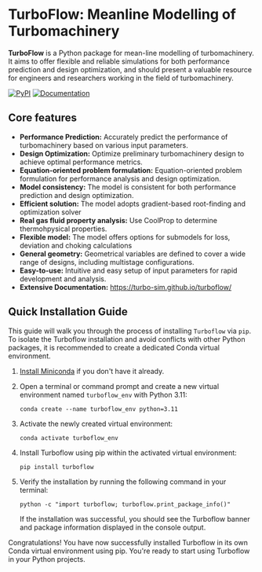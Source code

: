 
# TurboFlow: Meanline Modelling of Turbomachinery

**TurboFlow** is a Python package for mean-line modelling of turbomachinery. It aims to offer flexible and reliable simulations for both performance prediction and design optimization, and should present a valuable resource for engineers and researchers working in the field of turbomachinery.

[![PyPI](https://img.shields.io/pypi/v/turboflow.svg)](https://pypi.org/project/turboflow/)
[![Documentation](https://img.shields.io/badge/docs-latest-blue.svg)](https://turbo-sim.github.io/turboflow/)

## Core features

- **Performance Prediction:** Accurately predict the performance of turbomachinery based on various input parameters.
- **Design Optimization:** Optimize preliminary turbomachinery design to achieve optimal performance metrics.
- **Equation-oriented problem formulation:** Equation-oriented problem formulation for performance analysis and design optimization.
- **Model consistency:** The model is consistent for both performance prediction and design optimization.
- **Efficient solution:** The model adopts gradient-based root-finding and optimization solver
- **Real gas fluid property analysis:** Use CoolProp to determine thermohpysical properties.
- **Flexible model:** The model offers options for submodels for loss, deviation and choking calculations
- **General geometry:** Geometrical variables are defined to cover a wide range of designs, including multistage configurations.  
- **Easy-to-use:** Intuitive and easy setup of input parameters for rapid development and analysis. 
- **Extensive Documentation:** https://turbo-sim.github.io/turboflow/


## Quick Installation Guide

This guide will walk you through the process of installing `Turboflow` via `pip`. To isolate the Turboflow installation and avoid conflicts with other Python packages, it is recommended to create a dedicated Conda virtual environment.

1. [Install Miniconda](https://docs.anaconda.com/free/miniconda/miniconda-install/) if you don't have it already.

2. Open a terminal or command prompt and create a new virtual environment named `turboflow_env` with Python 3.11:
   ```
   conda create --name turboflow_env python=3.11
   ```

3. Activate the newly created virtual environment:
   ```
   conda activate turboflow_env
   ```

4. Install Turboflow using pip within the activated virtual environment:
   ```
   pip install turboflow
   ```

5. Verify the installation by running the following command in your terminal:
   ```
   python -c "import turboflow; turboflow.print_package_info()"
   ```

   If the installation was successful, you should see the Turboflow banner and package information displayed in the console output.

Congratulations! You have now successfully installed Turboflow in its own Conda virtual environment using pip. You're ready to start using Turboflow in your Python projects.




